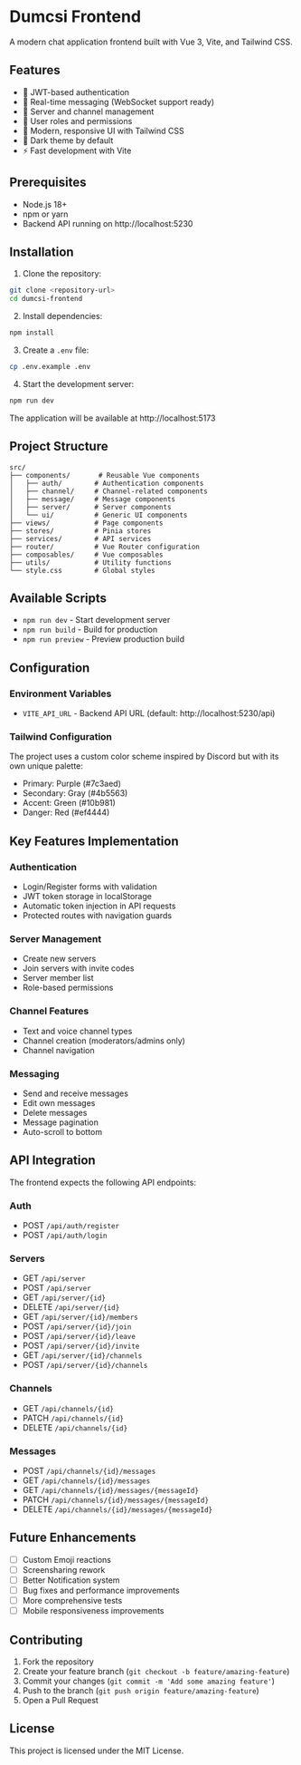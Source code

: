 # Dumcsi Frontend

A modern chat application frontend built with Vue 3, Vite, and Tailwind CSS.

## Features

- 🔐 JWT-based authentication
- 💬 Real-time messaging (WebSocket support ready)
- 🏢 Server and channel management
- 👥 User roles and permissions
- 🎨 Modern, responsive UI with Tailwind CSS
- 🌙 Dark theme by default
- ⚡ Fast development with Vite

## Prerequisites

- Node.js 18+ 
- npm or yarn
- Backend API running on http://localhost:5230

## Installation

1. Clone the repository:
```bash
git clone <repository-url>
cd dumcsi-frontend
```

2. Install dependencies:
```bash
npm install
```

3. Create a `.env` file:
```bash
cp .env.example .env
```

4. Start the development server:
```bash
npm run dev
```

The application will be available at http://localhost:5173

## Project Structure

```
src/
├── components/       # Reusable Vue components
│   ├── auth/        # Authentication components
│   ├── channel/     # Channel-related components
│   ├── message/     # Message components
│   ├── server/      # Server components
│   └── ui/          # Generic UI components
├── views/           # Page components
├── stores/          # Pinia stores
├── services/        # API services
├── router/          # Vue Router configuration
├── composables/     # Vue composables
├── utils/           # Utility functions
└── style.css        # Global styles
```

## Available Scripts

- `npm run dev` - Start development server
- `npm run build` - Build for production
- `npm run preview` - Preview production build

## Configuration

### Environment Variables

- `VITE_API_URL` - Backend API URL (default: http://localhost:5230/api)

### Tailwind Configuration

The project uses a custom color scheme inspired by Discord but with its own unique palette:
- Primary: Purple (#7c3aed)
- Secondary: Gray (#4b5563)
- Accent: Green (#10b981)
- Danger: Red (#ef4444)

## Key Features Implementation

### Authentication
- Login/Register forms with validation
- JWT token storage in localStorage
- Automatic token injection in API requests
- Protected routes with navigation guards

### Server Management
- Create new servers
- Join servers with invite codes
- Server member list
- Role-based permissions

### Channel Features
- Text and voice channel types
- Channel creation (moderators/admins only)
- Channel navigation

### Messaging
- Send and receive messages
- Edit own messages
- Delete messages
- Message pagination
- Auto-scroll to bottom

## API Integration

The frontend expects the following API endpoints:

### Auth
- POST `/api/auth/register`
- POST `/api/auth/login`

### Servers
- GET `/api/server`
- POST `/api/server`
- GET `/api/server/{id}`
- DELETE `/api/server/{id}`
- GET `/api/server/{id}/members`
- POST `/api/server/{id}/join`
- POST `/api/server/{id}/leave`
- POST `/api/server/{id}/invite`
- GET `/api/server/{id}/channels`
- POST `/api/server/{id}/channels`

### Channels
- GET `/api/channels/{id}`
- PATCH `/api/channels/{id}`
- DELETE `/api/channels/{id}`

### Messages
- POST `/api/channels/{id}/messages`
- GET `/api/channels/{id}/messages`
- GET `/api/channels/{id}/messages/{messageId}`
- PATCH `/api/channels/{id}/messages/{messageId}`
- DELETE `/api/channels/{id}/messages/{messageId}`

## Future Enhancements

- [ ] Custom Emoji reactions
- [ ] Screensharing rework
- [ ] Better Notification system
- [ ] Bug fixes and performance improvements
- [ ] More comprehensive tests
- [ ] Mobile responsiveness improvements

## Contributing

1. Fork the repository
2. Create your feature branch (`git checkout -b feature/amazing-feature`)
3. Commit your changes (`git commit -m 'Add some amazing feature'`)
4. Push to the branch (`git push origin feature/amazing-feature`)
5. Open a Pull Request

## License

This project is licensed under the MIT License.